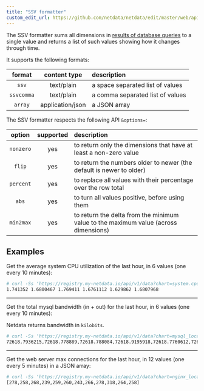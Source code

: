 ```yaml
---
title: "SSV formatter"
custom_edit_url: https://github.com/netdata/netdata/edit/master/web/api/formatters/ssv/README.md
---
```




The SSV formatter sums all dimensions in [results of database queries](agent/web/api/queries.md)
to a single value and returns a list of such values showing how it changes through time.

It supports the following formats:

| format     | content type     | description                      |
|:----:|:----------:|:----------|
| `ssv`      | text/plain       | a space separated list of values |
| `ssvcomma` | text/plain       | a comma separated list of values |
| `array`    | application/json | a JSON array                     |

The SSV formatter respects the following API `&options=`:

| option    | supported | description                                                                         |
| :----:|:-------:|:----------|
| `nonzero` | yes       | to return only the dimensions that have at least a non-zero value                   |
| `flip`    | yes       | to return the numbers older to newer (the default is newer to older)                |
| `percent` | yes       | to replace all values with their percentage over the row total                      |
| `abs`     | yes       | to turn all values positive, before using them                                      |
| `min2max` | yes       | to return the delta from the minimum value to the maximum value (across dimensions) |

## Examples

Get the average system CPU utilization of the last hour, in 6 values (one every 10 minutes):

```bash
# curl -Ss 'https://registry.my-netdata.io/api/v1/data?chart=system.cpu&format=ssv&after=-3600&points=6&group=average'
1.741352 1.6800467 1.769411 1.6761112 1.629862 1.6807968
```

---

Get the total mysql bandwidth (in + out) for the last hour, in 6 values (one every 10 minutes):

Netdata returns bandwidth in `kilobits`.

```bash
# curl -Ss 'https://registry.my-netdata.io/api/v1/data?chart=mysql_local.net&format=ssvcomma&after=-3600&points=6&group=sum&options=abs'
72618.7936215,72618.778889,72618.788084,72618.9195918,72618.7760612,72618.6712421
```

---

Get the web server max connections for the last hour, in 12 values (one every 5 minutes)
in a JSON array:

```bash
# curl -Ss 'https://registry.my-netdata.io/api/v1/data?chart=nginx_local.connections&format=array&after=-3600&points=12&group=max'
[278,258,268,239,259,260,243,266,278,318,264,258]
```


